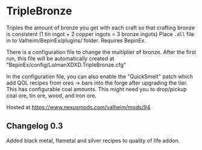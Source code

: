 # TripleBronze
Triples the amount of bronze you get with each craft so that crafting bronze is consistent (1 tin ingot + 2 copper ingots = 3 bronze ingots)
Place `.dll` file in to Valheim/BepinEx/plugins/ folder.
Requires BepinEx.

There is a configuration file to change the multiplier of bronze. After the first run, this file will be automatically created at "BepinEx/config/LolmanXDXD.TripleBronze.cfg"

In the configuration file, you can also enable the "QuickSmelt" patch which add QOL recipes from ores -> bars into the forge after upgrading the tier. This has configurable coal amounts. This might need you to drop/pickup coal ore, tin ore, wood, and iron ore.

Hosted at <https://www.nexusmods.com/valheim/mods/94>

## Changelog 0.3
Added black metal, flametal and silver recipes to quality of life addon.
